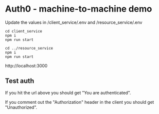 # Auth0 - machine-to-machine demo

Update the values in /client_service/.env and  /resource_service/.env

```
cd client_service
npm i
npm run start

cd ../resource_service
npm i
npm run start
```

http://localhost:3000

## Test auth

If you hit the url above you should get "You are authenticated".

If you comment out the "Authorization" header in the client you should get "Unauthorized".
